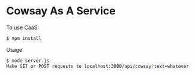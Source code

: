 # Cowsay As A Service

To use CaaS:

```sh
$ npm install
```
Usage

```sh
$ node server.js
Make GET or POST requests to localhost:3000/api/cowsay?text=whatever
```
